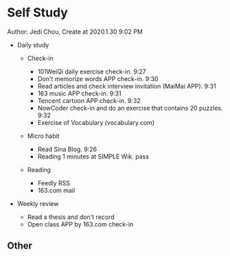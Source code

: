 # Self Study

Author: Jedi Chou, Create at 2020.1.30 9:02 PM

* Daily study
  * Check-in
    * 101WeiQi daily exercise check-in. 9:27
    * Don't memorize words APP check-in. 9:30
    * Read articles and check interview invitation (MaiMai APP). 9:31
    * 163 music APP check-in. 9:31
    * Tencent cartoon APP check-in. 9:32
    * NowCoder check-in and do an exercise that contains 20 puzzles. 9:32
    * Exercise of Vocabulary (vocabulary.com)

  * Micro habit
    * Read Sina Blog. 9:26
    * Reading 1 minutes at SIMPLE Wik. pass

  * Reading
    * Feedly RSS
    * 163.com mail

* Weekly review
  * Read a thesis and don't record
  * Open class APP by 163.com check-in

## Other
